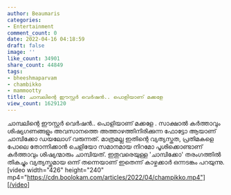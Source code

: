 ```yaml
---
author: Beaumaris
categories:
- Entertainment
comment_count: 0
date: 2022-04-16 04:18:59
draft: false
image: ''
like_count: 34901
share_count: 44849
tags:
- bheeshmaparvam
- chambikko
- mammootty
title: ചാമ്പലിന്റെ ഈസ്റ്റർ വെർഷൻ.. പൊളിയാണ് മക്കളേ
view_count: 1629120
---
```


ചാമ്പലിന്റെ ഈസ്റ്റർ വെർഷൻ.. പൊളിയാണ് മക്കളേ . സാക്ഷാൽ കർത്താവും ശിഷ്യഗണങ്ങളും അവസാനത്തെ അത്താഴത്തിനിരിക്കുന്ന ഫോട്ടോ ആയാണ് ചാമ്പിക്കോ ഡയലോഗ് വരുന്നത്. മാത്രമല്ല ഇതിന്റെ വ്യത്യസ്തത, പ്രതിമകളെ പോലെ തോന്നിക്കാൻ ചെളിയോ സമാനമായ നിറമോ പൂശിക്കൊണ്ടാണ് കർത്താവും ശിഷ്യന്മാരും ചാമ്പിയത്. ഇതുവരെയുള്ള 'ചാമ്പിക്കോ' തരംഗത്തിൽ തികച്ചും വ്യത്യസ്തമായ ഒന്ന് തന്നെയാണ് ഇതെന്ന് കാഴ്ചക്കാർ ഒന്നടങ്കം പറയുന്നു. [video width="426" height="240" mp4="https://cdn.boolokam.com/articles/2022/04/champikko.mp4"][/video]